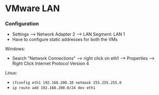 # VMware LAN

### Configuration

* Settings --> Network Adapter 2 --> LAN Segment: LAN 1
* Have to configure static addresses for both the VMs

Windows:

* Search "Network Connections" --> right click on eth1 --> Properties --> Right Click Internet Protocol Version 4

Linux:

* `ifconfig eth1 192.168.200.10 netmask 255.255.255.0`
* `ip route add 192.168.200.0/24 dev eth1`
